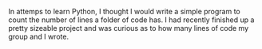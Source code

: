 In attemps to learn Python, I thought I would write a simple program to count the number of lines a folder of code has.
I had recently finished up a pretty sizeable project and was curious as to how many lines of code my group and I wrote.